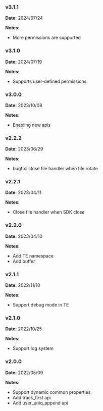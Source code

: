 ### v3.1.1
**Date:** 2024/07/24

**Notes:**

* More permissions are supported

### v3.1.0
**Date:** 2024/07/19

**Notes:**

* Supports user-defined permissions

### v3.0.0
**Date:** 2023/10/08

**Notes:**

* Enabling new apis

### v2.2.2
**Date:** 2023/06/29

**Notes:**

* bugfix: close file handler when file rotate

### v2.2.1
**Date:** 2023/04/11

**Notes:**

* Close file handler when SDK close

### v2.2.0
**Date:** 2023/04/10

**Notes:**

* Add TE namespace
* Add buffer

### v2.1.1
**Date:** 2022/11/10

**Notes:**

* Support debug mode in TE

### v2.1.0
**Date:** 2022/10/25

**Notes:**

* Support log system

### v2.0.0
**Date:** 2022/05/09

**Notes:**

* Support dynamic common properties
* Add track_first api
* Add user_uniq_append api